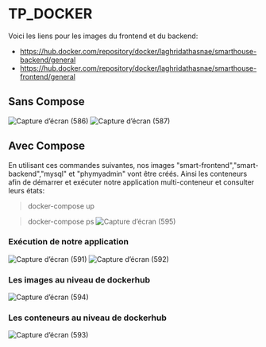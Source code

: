 # TP_DOCKER
Voici les liens pour les images du frontend et du backend:

- https://hub.docker.com/repository/docker/laghridathasnae/smarthouse-backend/general
- https://hub.docker.com/repository/docker/laghridathasnae/smarthouse-frontend/general

## Sans Compose
![Capture d’écran (586)](https://github.com/LAGHRIDATHASNAE/TP_DOCKER/assets/148015530/d08b7a40-7f95-4910-ba07-a40df16c7f7a)
![Capture d’écran (587)](https://github.com/LAGHRIDATHASNAE/TP_DOCKER/assets/148015530/5c8b2195-5a11-409e-a860-60988f24372e)

## Avec Compose
En utilisant ces commandes suivantes, nos images "smart-frontend","smart-backend","mysql" et "phymyadmin" vont être créés. Ainsi les conteneurs afin de démarrer et exécuter notre application multi-conteneur et consulter leurs états:
> docker-compose up

> docker-compose ps
![Capture d’écran (595)](https://github.com/LAGHRIDATHASNAE/TP_DOCKER/assets/148015530/bf7182e0-34d0-4d78-b3af-d5b69ed43dd5)

### Exécution de notre application
![Capture d’écran (591)](https://github.com/LAGHRIDATHASNAE/TP_DOCKER/assets/148015530/2a09efee-3aa5-403b-bf62-d8e392f1ff52)
![Capture d’écran (592)](https://github.com/LAGHRIDATHASNAE/TP_DOCKER/assets/148015530/cca474f0-5546-4b8e-af9b-4a135f7b442e)

### Les images au niveau de dockerhub
![Capture d’écran (594)](https://github.com/LAGHRIDATHASNAE/TP_DOCKER/assets/148015530/e79cf41c-916e-4bbe-8b8d-5414c04201e6)

### Les conteneurs au niveau de dockerhub
![Capture d’écran (593)](https://github.com/LAGHRIDATHASNAE/TP_DOCKER/assets/148015530/7dc332a7-1efc-4f33-9699-3ab14bbd46cb)



